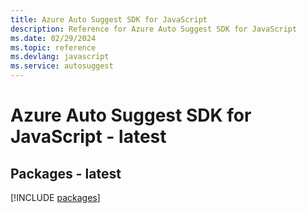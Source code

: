 ```yaml
---
title: Azure Auto Suggest SDK for JavaScript
description: Reference for Azure Auto Suggest SDK for JavaScript
ms.date: 02/29/2024
ms.topic: reference
ms.devlang: javascript
ms.service: autosuggest
---
```

# Azure Auto Suggest SDK for JavaScript - latest
## Packages - latest
[!INCLUDE [packages](auto-suggest-index.md)]